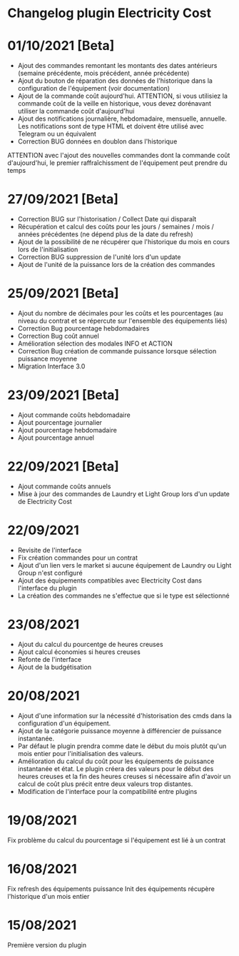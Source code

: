 # Changelog plugin Electricity Cost

# 01/10/2021 [Beta]
- Ajout des commandes remontant les montants des dates antérieurs (semaine précédente, mois précédent, année précédente)
- Ajout du bouton de réparation des données de l'historique dans la configuration de l'équipement (voir documentation)
- Ajout de la commande coût aujourd'hui. ATTENTION, si vous utilisiez la commande coût de la veille en historique, vous devez dorénavant utiliser la commande coût d'aujourd'hui
- Ajout des notifications journalière, hebdomadaire, mensuelle, annuelle. Les notifications sont de type HTML et doivent être utilisé avec Telegram ou un équivalent
- Correction BUG données en doublon dans l'historique

ATTENTION avec l'ajout des nouvelles commandes dont la commande coût d'aujourd'hui, le premier raffraîchissment de l'équipement peut prendre du temps

# 27/09/2021 [Beta]
- Correction BUG sur l'historisation / Collect Date qui disparaît
- Récupération et calcul des coûts pour les jours / semaines / mois / années précédentes (ne dépend plus de la date du refresh)
- Ajout de la possibilité de ne récupérer que l'historique du mois en cours lors de l'initialisation
- Correction BUG suppression de l'unité lors d'un update
- Ajout de l'unité de la puissance lors de la création des commandes

# 25/09/2021 [Beta]
- Ajout du nombre de décimales pour les coûts et les pourcentages (au niveau du contrat et se répercute sur l'ensemble des équipements liés)
- Correction Bug pourcentage hebdomadaires
- Correction Bug coût annuel
- Amélioration sélection des modales INFO et ACTION
- Correction Bug création de commande puissance lorsque sélection puissance moyenne
- Migration Interface 3.0

# 23/09/2021 [Beta]
- Ajout commande coûts hebdomadaire
- Ajout pourcentage journalier
- Ajout pourcentage hebdomadaire
- Ajout pourcentage annuel

# 22/09/2021 [Beta]
- Ajout commande coûts annuels
- Mise à jour des commandes de Laundry et Light Group lors d'un update de Electricity Cost

# 22/09/2021

- Revisite de l'interface
- Fix création commandes pour un contrat
- Ajout d'un lien vers le market si aucune équipement de Laundry ou Light Group n'est configuré
- Ajout des équipements compatibles avec Electricity Cost dans l'interface du plugin
- La création des commandes ne s'effectue que si le type est sélectionné

# 23/08/2021

- Ajout du calcul du pourcentge de heures creuses
- Ajout calcul économies si heures creuses
- Refonte de l'interface
- Ajout de la budgétisation

# 20/08/2021

- Ajout d'une information sur la nécessité d'historisation des cmds dans la configuration d'un équipement.
- Ajout de la catégorie puissance moyenne à différencier de puissance instantanée.
- Par défaut le plugin prendra comme date le début du mois plutôt qu'un mois entier pour l'initialisation des valeurs.
- Amélioration du calcul du coût pour les équipements de puissance instantanée et état. Le plugin créera des valeurs pour le début des heures creuses et la fin des heures creuses si nécessaire afin d'avoir un calcul de coût plus précit entre deux valeurs trop distantes.
- Modification de l'interface pour la compatibilité entre plugins

# 19/08/2021

Fix problème du calcul du pourcentage si l'équipement est lié à un contrat

# 16/08/2021

Fix refresh des équipements puissance
Init des équipements récupère l'historique d'un mois entier

# 15/08/2021

Première version du plugin



